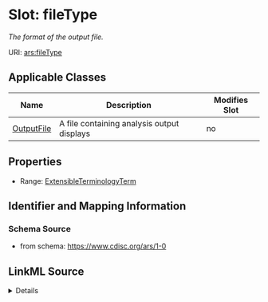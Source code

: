# Slot: fileType


_The format of the output file._



URI: [ars:fileType](https://www.cdisc.org/ars/1-0/fileType)



<!-- no inheritance hierarchy -->




## Applicable Classes

| Name | Description | Modifies Slot |
| --- | --- | --- |
[OutputFile](OutputFile.md) | A file containing analysis output displays |  no  |







## Properties

* Range: [ExtensibleTerminologyTerm](ExtensibleTerminologyTerm.md)





## Identifier and Mapping Information







### Schema Source


* from schema: https://www.cdisc.org/ars/1-0




## LinkML Source

<details>
```yaml
name: fileType
description: The format of the output file.
from_schema: https://www.cdisc.org/ars/1-0
rank: 1000
alias: fileType
domain_of:
- OutputFile
range: ExtensibleTerminologyTerm
any_of:
- range: OutputFileType
- range: SponsorOutputFileType

```
</details>